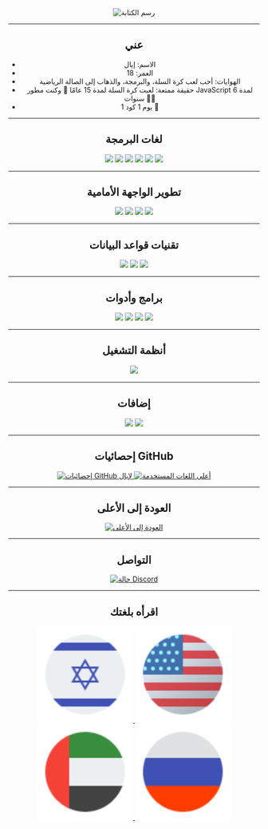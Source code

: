 <div style="text-align: center;">
    <img src="https://readme-typing-svg.herokuapp.com?font=Impact&size=32&lines=مرحبًا%2C+مرحبًا+بك+في+صفحتي+على+GitHub" alt="رسم الكتابة">
</div>


---
<div style="text-align: center;">
    <h2>عني</h2>
    <ul>
        <li>الاسم: إيال</li>
        <li>العمر: 18</li>
        <li>الهوايات: أحب لعب كرة السلة، والبرمجة، والذهاب إلى الصالة الرياضية</li>
        <li>حقيقة ممتعة: لعبت كرة السلة لمدة 15 عامًا 🏀 وكنت مطور JavaScript لمدة 6 سنوات 👩‍💻</li>
        <li>يوم 1 كود 1 💖</li>
    </ul>
</div>

---
<div style="text-align: center;">
    <h2>لغات البرمجة</h2>
<img src="https://img.shields.io/badge/HTML5%20-%23E34F26.svg?style=for-the-badge&logo=html5&logoColor=white">
    <img src="https://img.shields.io/badge/CSS-%231572B6.svg?style=for-the-badge&logo=css3&logoColor=white">
    <img src="https://img.shields.io/badge/JavaScript%20-%23F7DF1E.svg?style=for-the-badge&logo=javascript&logoColor=white">
    <img src="https://img.shields.io/badge/Node.js-%23323330.svg?style=for-the-badge&logo=node.js&logoColor=%23F7DF1E" />
    <img src="https://img.shields.io/badge/TypeScript-%23007ACC.svg?style=for-the-badge&logo=typescript&logoColor=white" />
    <img src="https://img.shields.io/badge/Batchfile-%23007ACC.svg?style=for-the-badge&logo=batchfile&logoColor=white" />
</div>

---
<div style="text-align: center;">
    <h2>تطوير الواجهة الأمامية</h2>
    <img src="https://img.shields.io/badge/HTML5%20-%23E34F26.svg?style=for-the-badge&logo=html5&logoColor=white">
    <img src="https://img.shields.io/badge/CSS-%231572B6.svg?style=for-the-badge&logo=css3&logoColor=white">
    <img src="https://img.shields.io/badge/JavaScript%20-%23F7DF1E.svg?style=for-the-badge&logo=javascript&logoColor=white">
    <img src="https://img.shields.io/badge/-ReactJs-61DAFB?logo=react&logoColor=white&style=for-the-badge">
</div>

---
<div style="text-align: center;">
    <h2>تقنيات قواعد البيانات</h2>
    <img src="https://img.shields.io/badge/MongoDB-%2317ad55.svg?style=for-the-badge&logo=mongodb&logoColor=white">
    <img src="https://img.shields.io/badge/Sqlite-%2309435b.svg?style=for-the-badge&logo=sqlite&logoColor=white">
    <img src="https://img.shields.io/badge/MYSQL-%23e59008.svg?style=for-the-badge&logo=mysql&logoColor=white">
</div>

---
<div style="text-align: center;">
    <h2>برامج وأدوات</h2>
    <img src="https://img.shields.io/badge/Visual%20Studio%20Code-%23007ACC.svg?style=for-the-badge&logo=visual-studio-code&logoColor=white" />
    <img src="https://img.shields.io/badge/Visual%20Studio-%23323330.svg?style=for-the-badge&logo=visual-studio&logoColor=%23F7DF1E" />
    <img src="https://img.shields.io/badge/GitHub-%23181717.svg?style=for-the-badge&logo=github&logoColor=white" />
    <img src="https://img.shields.io/badge/Git-%23F05032.svg?style=for-the-badge&logo=git&logoColor=white" />
</div>

---
<div style="text-align: center;">
    <h2>أنظمة التشغيل</h2>
    <img src="https://img.shields.io/badge/Windows-00A7FF?style=for-the-badge&logo=windows&logoColor=white">
</div>

---
<div style="text-align: center;">
    <h2>إضافات</h2>
    <img src="https://img.shields.io/badge/Terminal-%23054020?style=for-the-badge&logo=gnu-bash&logoColor=white">
    <img src="https://img.shields.io/badge/markdown-%23000000.svg?style=for-the-badge&logo=markdown&logoColor=white">
</div>

---
<div style="text-align: center;">
    <h2>إحصائيات GitHub</h2>
    <a href="#github_stats">
        <img src="https://github-readme-stats.vercel.app/api?username=eyalgreenDev&show_icons=true&theme=dark" alt="إحصائيات GitHub لإيال">
    </a>
    <a href="#top-langs">
        <img src="https://github-readme-stats.vercel.app/api/top-langs/?username=eyalgreenDev&theme=dark&hide_border=true&include_all_commits=true&count_private=true" 
            height="192px" alt="أعلى اللغات المستخدمة">
    </a>
</div>


---
<div style="text-align: center;">
    <h2>العودة إلى الأعلى</h2>
    <a href="#hello-there-im-eyalgreendev">
        <img src="https://img.shields.io/badge/العودة%20إلى%20الأعلى-%E2%86%91-%23007bff?style=for-the-badge" alt="العودة إلى الأعلى">
    </a>
</div>

---
<div style="text-align: center;">
    <h2>التواصل</h2>
    <a href="https://discord.com/users/1135627677441736704">
        <img src="https://lanyard.cnrad.dev/api/1135627677441736704" alt="حالة Discord">
    </a>
</div>

---
<div align="center">
<h2>اقرأه بلغتك</h2>
    <a href="README_he.md">
    <img alt="العبرية" title="العبرية" 
    src="photos/Israel.svg"/>
    </a>
        <a href="README.md">
    <img alt="English" title="English" 
    src="photos/usa.svg"/>
    </a>
    <a href="README_ar.md">
    <img alt="العربية" title="العربية" 
    src="photos/uae.svg"/>
    </a>
    <a href="README_ru.md">
    <img alt="الروسية" title="الروسية" 
    src="photos/russia.svg"/>
    </a>
</div>
<!-- Images by thefourcraft -->
